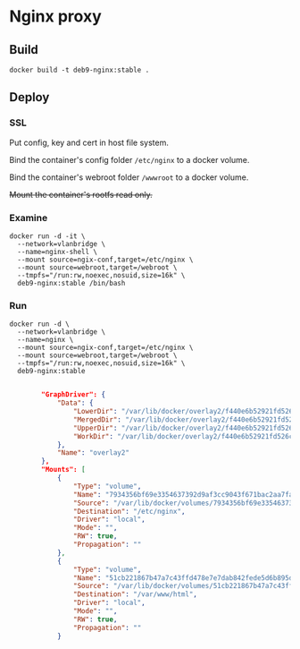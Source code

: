 # Nginx proxy

## Build

	docker build -t deb9-nginx:stable .

## Deploy

### SSL

Put config, key and cert in host file system.

Bind the container's config folder `/etc/nginx` to a docker volume.

Bind the container's webroot folder `/wwwroot` to a docker volume.

~~Mount the container's rootfs read only.~~


### Examine

	docker run -d -it \
	  --network=vlanbridge \
	  --name=nginx-shell \
	  --mount source=ngix-conf,target=/etc/nginx \
	  --mount source=webroot,target=/webroot \
	  --tmpfs="/run:rw,noexec,nosuid,size=16k" \
	  deb9-nginx:stable /bin/bash
	  
### Run

	docker run -d \
	  --network=vlanbridge \
	  --name=nginx \
	  --mount source=ngix-conf,target=/etc/nginx \
	  --mount source=webroot,target=/webroot \
	  --tmpfs="/run:rw,noexec,nosuid,size=16k" \
	  deb9-nginx:stable


```json

        "GraphDriver": {
            "Data": {
                "LowerDir": "/var/lib/docker/overlay2/f440e6b52921fd526c36170820e1ca1530ec3f09e32d9a398dc7c4061bcc9f94-init/diff:/var/lib/docker/overlay2/b1d466157341b938ab2585e5867feaafb90799338407491b7ae510e9474a9b52/diff:/var/lib/docker/overlay2/ad8b1c3d5ac37228da03d0114a2679af912b98cdfcb154cc20d41359549a921c/diff:/var/lib/docker/overlay2/142ebc2a873ff7ce093f392e23da780716042f0652da78d7b1ad8f95378753f7/diff:/var/lib/docker/overlay2/b4e9ce489df7ee451fea9efe67466379b719051290b7086de1081d8636cd20f8/diff",
                "MergedDir": "/var/lib/docker/overlay2/f440e6b52921fd526c36170820e1ca1530ec3f09e32d9a398dc7c4061bcc9f94/merged",
                "UpperDir": "/var/lib/docker/overlay2/f440e6b52921fd526c36170820e1ca1530ec3f09e32d9a398dc7c4061bcc9f94/diff",
                "WorkDir": "/var/lib/docker/overlay2/f440e6b52921fd526c36170820e1ca1530ec3f09e32d9a398dc7c4061bcc9f94/work"
            },
            "Name": "overlay2"
        },
        "Mounts": [
            {
                "Type": "volume",
                "Name": "7934356bf69e3354637392d9af3cc9043f671bac2aa7fa3a8c6306f24ce0313c",
                "Source": "/var/lib/docker/volumes/7934356bf69e3354637392d9af3cc9043f671bac2aa7fa3a8c6306f24ce0313c/_data",
                "Destination": "/etc/nginx",
                "Driver": "local",
                "Mode": "",
                "RW": true,
                "Propagation": ""
            },
            {
                "Type": "volume",
                "Name": "51cb221867b47a7c43ffd478e7e7dab842fede5d6b895dc089335899fdad4c47",
                "Source": "/var/lib/docker/volumes/51cb221867b47a7c43ffd478e7e7dab842fede5d6b895dc089335899fdad4c47/_data",
                "Destination": "/var/www/html",
                "Driver": "local",
                "Mode": "",
                "RW": true,
                "Propagation": ""
            }

```
